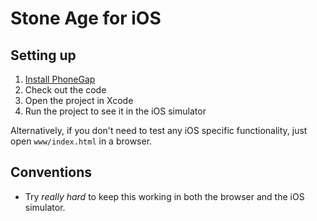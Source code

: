 # Stone Age for iOS

## Setting up

1. [Install PhoneGap](http://phonegap.com)
2. Check out the code
3. Open the project in Xcode
4. Run the project to see it in the iOS simulator

Alternatively, if you don't need to test any iOS specific functionality, just open ```www/index.html``` in a browser.

## Conventions

* Try *really hard* to keep this working in both the browser and the iOS simulator.
